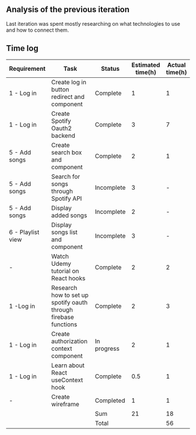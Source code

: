 ## Analysis of the previous iteration

Last iteration was spent mostly researching on what technologies to use and how to connect them.

## Time log

| Requirement       | Task                                                            | Status      | Estimated time(h) | Actual time(h) |
| ----------------- | --------------------------------------------------------------- | ----------- | ----------------- | -------------- |
| 1 - Log in        | Create log in button redirect and component                     | Complete    | 1                 | 1              |
| 1 - Log in        | Create Spotify Oauth2 backend                                   | Complete    | 3                 | 7              |
| 5 - Add songs     | Create search box and component                                 | Complete    | 2                 | 1              |
| 5 - Add songs     | Search for songs through Spotify API                            | Incomplete  | 3                 | -              |
| 5 - Add songs     | Display added songs                                             | Incomplete  | 2                 | -              |
| 6 - Playlist view | Display songs list and component                                | Incomplete  | 3                 | -              |
| -                 | Watch Udemy tutorial on React hooks                             | Complete    | 2                 | 2              |
| 1 -Log in         | Research how to set up spotify oauth through firebase functions | Complete    | 2                 | 3              |
| 1 - Log in        | Create authorization context component                          | In progress | 2                 | 1              |
| 1 - Log in        | Learn about React useContext hook                               | Complete    | 0.5               | 1              |
| -                 | Create wireframe                                                | Completed   | 1                 | 1              |
|                   |                                                                 | Sum         | 21                | 18             |
|                   |                                                                 | Total       |                   | 56             |
